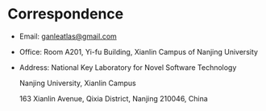 # Correspondence

- Email: ganleatlas@gmail.com 
  
- Office: Room A201, Yi-fu Building, Xianlin Campus of Nanjing University    
  
- Address: National Key Laboratory for Novel Software Technology  
  
  Nanjing University, Xianlin Campus   
  
  163 Xianlin Avenue, Qixia District, Nanjing 210046, China  